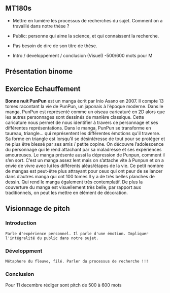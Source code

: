 ## MT180s
- Mettre en lumière les processus de recherches du sujet. Comment on a travaillé dans notre thèse ?
- Public: personne qui aime la science, et qui connaissent la recherche. 
- Pas besoin de dire de son titre de thèse.

- Intro / developpement / conclusion (Visuel)
-500/600 mots pour M

## Présentation binome

## Exercice Echauffement
**Bonne nuit PunPun** est un manga écrit par Inio Asano en 2007. Il compte 13 tomes racontant la vie de PunPun, un japonais à l’époque moderne. Dans le manga, PunPun est représenté comme un oiseau caricaturé en 2D alors que les autres personnages sont dessinés de manière classique. Cette caricature nous permet de nous identifier à travers ce personnage et ses différentes représentations. Dans le manga, PunPun se transforme en taureau, triangle… qui représentent les différentes émotions qu'il traverse. Sa forme en triangle est lorsqu’il se désintéresse de tout pour se protéger et ne plus être blessé par ses amis / petite copine.  On découvre l’adolescence du personnage qui le rend attachant par sa maladresse et ses expériences amoureuses. Le manga présente aussi la dépression de Punpun, comment il s’en sort. C’est un manga assez lent mais on s’attache vite à Punpun et on a envie de vivre avec lui les différents aléas/étapes de la vie. Ce petit nombre de mangas est peut-être plus attrayant pour ceux qui ont peur de se lancer dans d’autres manga qui ont 100 tomes Il y a de très belles planches de dessin. Qui rend le manga également très contemplatif. De plus la couverture du manga est visuellement très belle, par rapport aux traditionnels, on peut les mettre en élément de décoration.

## Visionnage de pitch
### Introduction
    Parle d'expérience personnel. Il parle d'une émotion. Impliquer l'intégralité du public dans notre sujet. 
### Développment
    Métaphore du fleuve, filé. Parler du processus de recherche !!! 
### Conclusion

Pour 11 decembre rédiger sont pitch de 500 à 600 mots